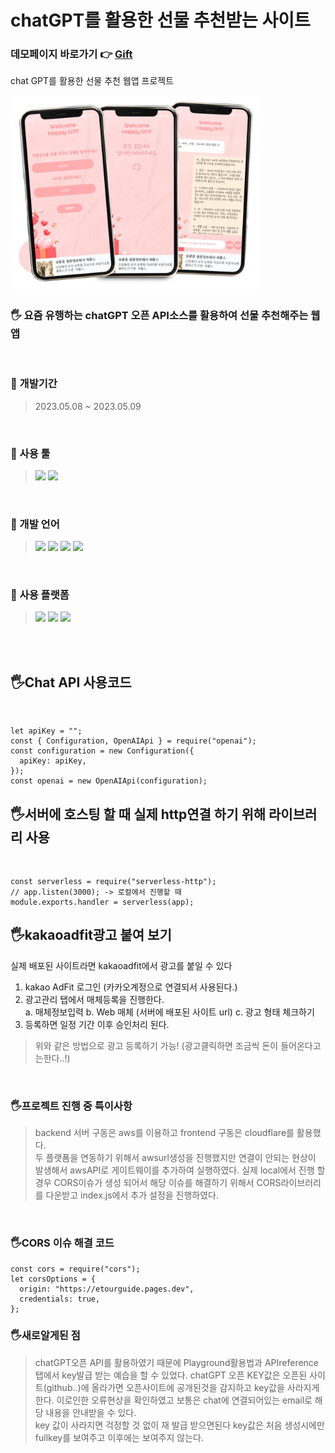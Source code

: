 # chatGPT를 활용한 선물 추천받는 사이트

### 데모페이지 바로가기 👉 [Gift](https://etourguide.pages.dev/)

chat GPT를 활용한 선물 추천 웹앱 프로젝트

<img src="https://github.com/EUNSOLY/ChatGPT_Gift/blob/master/frontend/readmeImg/mockup.jpg?raw=true" alt="moukup"  width="400px" >

### 🖐 요즘 유행하는 chatGPT 오픈 API소스를 활용하여 선물 추천해주는 웹앱

<br/>

### 📌 개발기간

> 2023.05.08 ~ 2023.05.09

<br/>

### 📌 사용 툴

> <img src="https://img.shields.io/badge/AdobePhotoshop-31A8FF?style=flatt&logo=Adobe Photoshop&logoColor=white"/>
> <img src="https://img.shields.io/badge/Visual Studio Code-007ACC?style=flatt&logo=Visual Studio Code&logoColor=white"/>

<br/>

### 📌 개발 언어

> <img src="https://img.shields.io/badge/HTML5-E34F26?style=flat&logo=HTML5&logoColor=white"/>
> <img src="https://img.shields.io/badge/CSS3-1572B6?style=flat&logo=CSS3&logoColor=white"/>
> <img src="https://img.shields.io/badge/JavaScript-F7DF1E?style=flat&logo=JavaScript&logoColor=black"/>
> <img src="https://img.shields.io/badge/node.js-339933?style=flat&logo=nodedotjs&logoColor=black"/>

<br/>

### 📌 사용 플랫폼

> <img src="https://img.shields.io/badge/cloudflare-F38020?style=flat&logo=cloudflare&logoColor=black"/>
> <img src="https://img.shields.io/badge/awslambda-FF9900?style=flat&logo=awslambda&logoColor=black"/>
> <img src="https://img.shields.io/badge/amazonapigateway-FF4F8B?style=flat&logo=amazonapigateway&logoColor=black"/>

<br/>
<br/>

## 🖐Chat API 사용코드

<br/>

```
let apiKey = "";
const { Configuration, OpenAIApi } = require("openai");
const configuration = new Configuration({
  apiKey: apiKey,
});
const openai = new OpenAIApi(configuration);
```

## 🖐서버에 호스팅 할 때 실제 http연결 하기 위해 라이브러리 사용

<br/>

```
const serverless = require("serverless-http");
// app.listen(3000); -> 로컬에서 진행할 때
module.exports.handler = serverless(app);
```

## 🖐kakaoadfit광고 붙여 보기

실제 배포된 사이트라면 kakaoadfit에서 광고를 붙일 수 있다

1. kakao AdFit 로그인 (카카오계정으로 연결되서 사용된다.)
2. 광고관리 탭에서 매체등록을 진행한다.  
   a. 매체정보입력
   b. Web 매체 (서버에 배포된 사이트 url)
   c. 광고 형태 체크하기
3. 등록하면 일정 기간 이후 승인처리 된다.
   <br/>

> 위와 같은 방법으로 광고 등록하기 가능! (광고클릭하면 조금씩 돈이 들어온다고는한다..!)

<br/>

### 🖐프로젝트 진행 중 특이사항

> backend 서버 구동은 aws를 이용하고 frontend 구동은 cloudflare를 활용했다.  
> 두 플랫폼을 연동하기 위해서 awsurl생성을 진행했지만 연결이 안되는 현상이 발생해서
> awsAPI로 게이트웨이를 추가하여 실행하였다.
> 실제 local에서 진행 할 경우 CORS이슈가 생성 되어서 해당 이슈를 해결하기 위해서 CORS라이브러리를 다운받고 index.js에서 추가 설정을 진행하였다.

<br/>

### 🖐CORS 이슈 해결 코드

```
const cors = require("cors");
let corsOptions = {
  origin: "https://etourguide.pages.dev",
  credentials: true,
};
```

### 🖐새로알게된 점

> chatGPT오픈 API를 활용하였기 때문에 Playground활용법과 APIreference탭에서 key발급 받는 예습을 할 수 있었다.
> chatGPT 오픈 KEY값은 오픈된 사이트(github..)에 올라가면 오픈사이트에 공개된것을 감지하고 key값을 사라지게 한다. 이로인한 오류현상을 확인하였고 보통은 chat에 연결되어있는 email로 해당 내용을 안내받을 수 있다.  
> key 값이 사라지면 걱정할 것 없이 재 발급 받으면된다
> key값은 처음 생성시에만 fullkey를 보여주고 이후에는 보여주지 않는다.

<br/>
